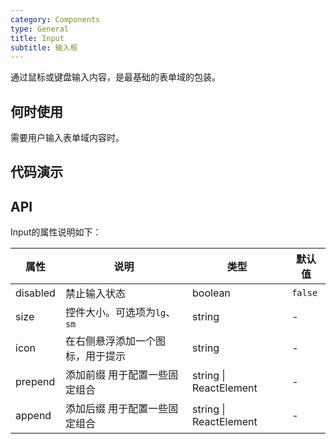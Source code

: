 ```yaml
---
category: Components
type: General
title: Input
subtitle: 输入框
---
```


通过鼠标或键盘输入内容，是最基础的表单域的包装。

## 何时使用

需要用户输入表单域内容时。

## 代码演示

## API

Input的属性说明如下：

| 属性 | 说明 | 类型 | 默认值 |
| --- | --- | --- | --- |
| disabled | 禁止输入状态 | boolean | `false` |
| size | 控件大小。可选项为`lg`、`sm` | string | - |
| icon | 在右侧悬浮添加一个图标，用于提示 | string | - |
| prepend | 添加前缀 用于配置一些固定组合 | string \| ReactElement | - |
| append | 添加后缀 用于配置一些固定组合 | string \| ReactElement | - |